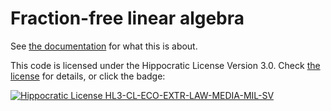 # Fraction-free linear algebra

See [the documentation](https://docs.rs/fractionfree) for what this is about.

This code is licensed under the Hippocratic License Version 3.0. Check [the
license](./LICENSE.md) for details, or click the badge:

[![Hippocratic License HL3-CL-ECO-EXTR-LAW-MEDIA-MIL-SV](https://img.shields.io/static/v1?label=Hippocratic%20License&message=HL3-CL-ECO-EXTR-LAW-MEDIA-MIL-SV&labelColor=5e2751&color=bc8c3d)](https://firstdonoharm.dev/version/3/0/cl-eco-extr-law-media-mil-sv.html)
